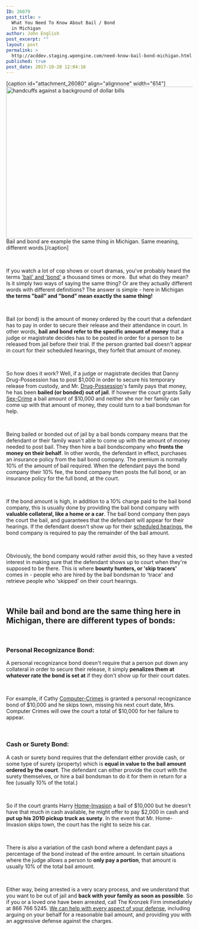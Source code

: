 ```yaml
---
ID: 26079
post_title: >
  What You Need To Know About Bail / Bond
  in Michigan
author: John English
post_excerpt: ""
layout: post
permalink: >
  http://acddev.staging.wpengine.com/need-know-bail-bond-michigan.html
published: true
post_date: 2017-10-20 12:04:16
---
```

[caption id="attachment_26080" align="alignnone" width="614"]<img class=" wp-image-26080" src="http://acddev.staging.wpengine.com/wp-content/uploads/2017/10/canstockphoto5348098-300x200.jpg" alt="handcuffs against a background of dollar bills" width="614" height="409" /> Bail and bond are example the same thing in Michigan. Same meaning, different words.[/caption]

&nbsp;

<span style="font-weight: 400;">If you watch a lot of cop shows or court dramas, you've probably heard the terms </span><a href="https://acddev.staging.wpengine.com/bail-bonds"><span style="font-weight: 400;">'bail' and 'bond'</span></a><span style="font-weight: 400;"> a thousand times or more.  But what do they mean? Is it simply two ways of saying the same thing? Or are they actually different words with different definitions? The answer is simple - here in Michigan </span><b>the terms "bail" and "bond" mean exactly the same thing!</b>

&nbsp;

<span style="font-weight: 400;">Bail (or bond) is the amount of money ordered by the court that a defendant has to pay in order to secure their release and their attendance in court. In other words, </span><b>bail and bond refer to the specific amount of money</b><span style="font-weight: 400;"> that a judge or magistrate decides has to be posted in order for a person to be released from jail before their trial. If the person granted bail doesn't appear in court for their scheduled hearings, they forfeit that amount of money.</span>

&nbsp;

<span style="font-weight: 400;">So how does it work? Well, if a judge or magistrate decides that Danny Drug-Possession has to post $1,000 in order to secure his temporary release from custody, and Mr. </span><a href="https://acddev.staging.wpengine.com/drug-charges.html"><span style="font-weight: 400;">Drug-Possession</span></a><span style="font-weight: 400;">'s family pays that money, he has been </span><b>bailed (or bonded) out of jail</b><span style="font-weight: 400;">. If however the court grants Sally </span><a href="https://acddev.staging.wpengine.com/sex-crimes.html"><span style="font-weight: 400;">Sex-Crime</span></a><span style="font-weight: 400;"> a bail amount of $10,000 and neither she nor her family can come up with that amount of money, they could turn to a bail bondsman for help.</span>

&nbsp;

<span style="font-weight: 400;">Being bailed or bonded out of jail by a bail bonds company means that the defendant or their family wasn't able to come up with the amount of money needed to post bail. They then hire a bail bondscompany who </span><b>fronts the money on their behalf</b><span style="font-weight: 400;">. In other words, the defendant in effect, purchases an insurance policy from the bail bond company. The premium is normally 10% of the amount of bail required. When the defendant pays the bond company their 10% fee, the bond company then posts the full bond, or an insurance policy for the full bond, at the court.  </span>

&nbsp;

<span style="font-weight: 400;">If the bond amount is high, in addition to a 10% charge paid to the bail bond company, this is usually done by providing the bail bond company with </span><b>valuable collateral, like a home or a car</b><span style="font-weight: 400;">. The bail bond company then pays the court the bail, and guarantees that the defendant will appear for their hearings. If the defendant doesn't show up for their </span><a href="https://acddev.staging.wpengine.com/hyta-sentencing.html"><span style="font-weight: 400;">scheduled hearings</span></a><span style="font-weight: 400;">, the bond company is required to pay the remainder of the bail amount. </span>

&nbsp;

<span style="font-weight: 400;">Obviously, the bond company would rather avoid this, so they have a vested interest in making sure that the defendant shows up to court when they're supposed to be there. This is where </span><b>bounty hunters, or 'skip tracers'</b><span style="font-weight: 400;"> comes in - people who are hired by the bail bondsman to 'trace' and retrieve people who 'skipped' on their court hearings.</span>

&nbsp;
<h2><b>While bail and bond are the same thing here in Michigan, there are different types of bonds:</b></h2>
&nbsp;
<h3><b>Personal Recognizance Bond:</b></h3>
<span style="font-weight: 400;">A personal recognizance bond doesn't require that a person put down any collateral in order to secure their release, it simply </span><b>penalizes them at whatever rate the bond is set at</b><span style="font-weight: 400;"> if they don't show up for their court dates.</span>

&nbsp;

<span style="font-weight: 400;">For example, if Cathy </span><a href="https://acddev.staging.wpengine.com/computer-crimes.html"><span style="font-weight: 400;">Computer-Crimes</span></a><span style="font-weight: 400;"> is granted a personal recognizance bond of $10,000 and he skips town, missing his next court date, Mrs. Computer Crimes will owe the court a total of $10,000 for her failure to appear.</span>

&nbsp;
<h3><b>Cash or Surety Bond:</b></h3>
<span style="font-weight: 400;">A cash or surety bond requires that the defendant either provide cash, or some type of surety (property) which is </span><b>equal in value to the bail amount ordered by the court</b><span style="font-weight: 400;">. The defendant can either provide the court with the surety themselves, or hire a bail bondsman to do it for them in return for a fee (usually 10% of the total.)</span>

&nbsp;

<span style="font-weight: 400;">So if the court grants Harry </span><a href="https://acddev.staging.wpengine.com/michigan-home-invasion-attorneys-criminal-defense-lawyers.html"><span style="font-weight: 400;">Home-Invasion</span></a><span style="font-weight: 400;"> a bail of $10,000 but he doesn't have that much in cash available, he might offer to pay $2,000 in cash and </span><b>put up his 2010 pickup truck as surety</b><span style="font-weight: 400;">. In the event that Mr. Home-Invasion skips town, the court has the right to seize his car.</span>

&nbsp;

<span style="font-weight: 400;">There is also a variation of the cash bond where a defendant pays a percentage of the bond instead of the entire amount. In certain situations where the judge allows a person to </span><b>only pay a portion</b><span style="font-weight: 400;">, that amount is usually 10% of the total bail amount.</span>

&nbsp;

<span style="font-weight: 400;">Either way, being arrested is a very scary process, and we understand that you want to be out of jail and </span><b>back with your family as soon as possible</b><span style="font-weight: 400;">. So if you or a loved one have been arrested, call The Kronzek Firm immediately at 866 766 5245. </span><a href="https://acddev.staging.wpengine.com/trial-attorneys.html"><span style="font-weight: 400;">We can help with every aspect of your defense</span></a><span style="font-weight: 400;">, including arguing on your behalf for a reasonable bail amount, and providing you with an aggressive defense against the charges.</span>

&nbsp;
